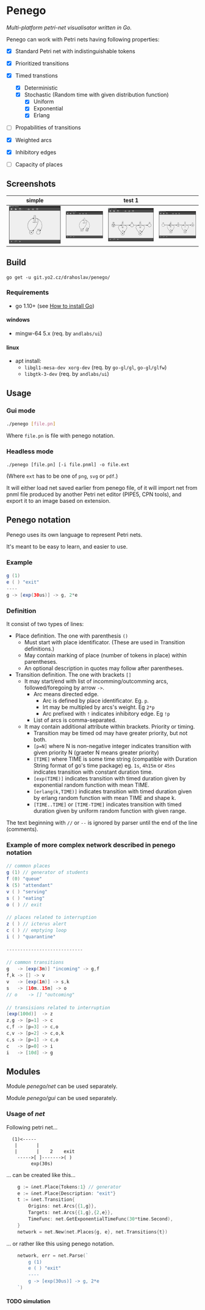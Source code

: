 # Penego
*Multi-platform petri-net visualisator written in Go.*


Penego can work with Petri nets having following properties:
- [x] Standard Petri net with indistinguishable tokens
- [x] Prioritized transitions
- [x] Timed transtions
    - [x] Deterministic
    - [x] Stochastic (Random time with given distribution function)
      - [x] Uniform
      - [x] Exponential
      - [x] Erlang
- [ ] Propabilities of transitions
- [x] Weighted arcs
- [x] Inhibitory edges
- [ ] Capacity of places


## Screenshots


|  simple                         |                                   | test 1                          |                                   |
|---------------------------------|-----------------------------------|---------------------------------|-----------------------------------|
| ![gui](examples/gui/simple.png) | ![gui](examples/gui/simple_a.png) | ![gui](examples/gui/test_1.png) | ![gui](examples/gui/test_1_a.png) |


## Build
```
go get -u git.yo2.cz/drahoslav/penego/
```

### Requirements
  - go 1.10+ (see [How to install Go](/INSTALL_GO.md))

#### windows
  - mingw-64 5.x (req. by `andlabs/ui`)

#### linux
  - apt install:
    - `libgl1-mesa-dev xorg-dev`  (req. by `go-gl/gl`, `go-gl/glfw`)
    - `libgtk-3-dev` (req. by `andlabs/ui`)

## Usage
### Gui mode
```bash
./penego [file.pn]
```
Where `file.pn` is file with penego notation.

### Headless mode
```
./penego [file.pn] [-i file.pnml] -o file.ext
```
(Where `ext` has to be one of `png`, `svg` or `pdf`.)

It will either load net saved earlier from penego file,
of it will import net from pnml file produced by another Petri net editor (PIPE5, CPN tools),
and export it to an image based on extension.

## Penego notation
Penego uses its own language to represent Petri nets.

It's meant to be easy to learn, and easier to use.
### Example

```java
g (1)
e ( ) "exit"
----
g -> [exp(30us)] -> g, 2*e
```
### Definition
It consist of two types of lines:
- Place definition. The one with parenthesis `()`
    - Must start with place identificator. (These are used in Transition definitions.)
    - May contain marking of place (number of tokens in place) within parentheses.
    - An optional description in quotes may follow after parentheses.
- Transition definition. The one with brackets `[]`
    - It may start/end with list of incomming/outcomming arcs, followed/foregoing by arrow `->`.
        - Arc means directed edge.
            - Arc is defined by place identificator. Eg. `p`.
            - Irt may be multipled by arcs's weight. Eg `2*p`
            - Arc prefixed with `!` indicates inhibitory edge. Eg `!p`
        - List of arcs is comma-separated.
    - It may contain additional attribute within brackets. Priority or timing.
        - Transition may be timed od may have greater priority, but not both.
        - `[p=N]` where N is non-negative integer indicates transition with given priority N (graeter N means greater priority)
        - `[TIME]` where TIME is some time string (compatible with Duration String format of go's time package) eg. `1s`, `4h15m` or `45ns` indicates transition with constant duration time.
        - `[exp(TIME)]` indicates transition with timed duration given by exponential random function with mean TIME.
         - `[erlang(k,TIME)]` indicates transition with timed duration given by erlang random function with mean TIME and shape k.
        - `[TIME..TIME]` or `[TIME-TIME]` indicates transition with timed duration given by uniform random function with given range.


The text beginning with `//` or `--` is ignored by parser until the end of the line (comments).


### Example of more complex network described in penego notation

```java
// common places
g (1) // generator of students
f (0) "queue"
k (5) "attendant"
v ( ) "serving"
s ( ) "eating"
o ( ) // exit

// places related to interruption
z ( ) // icterus alert
c ( ) // emptying loop
i ( ) "quarantine"

----------------------------

// common transitions
g	-> [exp(3m)] "incoming" -> g,f
f,k	-> [] -> v
v	-> [exp(1m)] -> s,k
s 	-> [10m..15m] -> o
// o	-> [] "outcoming"

// transisions related to interruption
[exp(100d)]  -> z
z,g	-> [p=1] -> c
c,f	-> [p=3] -> c,o
c,v	-> [p=2] -> c,o,k
c,s	-> [p=1] -> c,o
c	-> [p=0] -> i
i	-> [10d] -> g
```

## Modules
Module *penego/net* can be used separately.

Module *penego/gui* can be used separately.

### Usage of *net*
Following petri net…

```
  (1)<-----
   |       |
   |       |    2    exit
    ----->[ ]------->( )
         exp(30s)
```

… can be created like this…

```go
	g := &net.Place{Tokens:1} // generator
	e := &net.Place{Description: "exit"}
	t := &net.Transition{
		Origins: net.Arcs{{1,g}},
		Targets: net.Arcs{{1,g},{2,e}},
		TimeFunc: net.GetExponentialTimeFunc(30*time.Second),
	}
	network = net.New(net.Places{g, e}, net.Transitions{t})
```

… or rather like this using penego notation.

```go
	network, err = net.Parse(`
		g (1)
		e ( ) "exit"
		----
		g -> [exp(30us)] -> g, 2*e
	`)
```

#### TODO simulation

